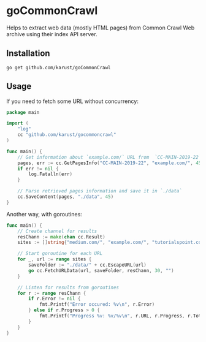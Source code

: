 # goCommonCrawl
Helps to extract web data (mostly HTML pages) from Common Crawl Web archive using their index API server.

## Installation
```
go get github.com/karust/goCommonCrawl
```

## Usage
If you need to fetch some URL without concurrency:
```go
package main

import (
	"log"
	cc "github.com/karust/gocommoncrawl"
)

func main() {
    // Get information about `example.com/` URL from  `CC-MAIN-2019-22` archive
	pages, err := cc.GetPagesInfo("CC-MAIN-2019-22", "example.com/", 45)
	if err != nil {
		log.Fatalln(err)
	}

    // Parse retrieved pages information and save it in `./data`
	cc.SaveContent(pages, "./data", 45)
}
```

Another way, with goroutines:
```go
func main() {
	// Create channel for results
	resChann := make(chan cc.Result)
	sites := []string{"medium.com/", "example.com/", "tutorialspoint.com/"}

	// Start goroutine for each URL
	for _, url := range sites {
		saveFolder := "./data/" + cc.EscapeURL(url)
		go cc.FetchURLData(url, saveFolder, resChann, 30, "")
	}

	// Listen for results from goroutines
	for r := range resChann {
		if r.Error != nil {
			fmt.Printf("Error occured: %v\n", r.Error)
		} else if r.Progress > 0 {
			fmt.Printf("Progress %v: %v/%v\n", r.URL, r.Progress, r.Total)
		}
	}
}
```